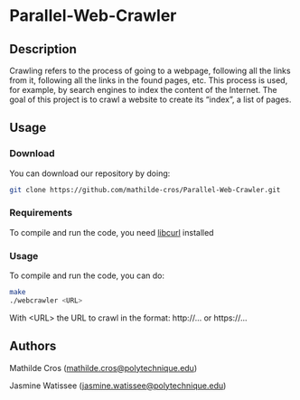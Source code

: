 # Parallel-Web-Crawler

## Description

Crawling refers to the process of going to a webpage, following all the links from it, following all the links in the found pages, etc. This process is used, for example, by search engines to index the content of the Internet. The goal of this project is to crawl a website to create its “index”, a list of pages.

## Usage

### Download

You can download our repository by doing:
``` sh
git clone https://github.com/mathilde-cros/Parallel-Web-Crawler.git
```

### Requirements

To compile and run the code, you need [libcurl](https://curl.se/libcurl/) installed

### Usage

To compile and run the code, you can do:
``` sh
make 
./webcrawler <URL>
``` 

With \<URL> the URL to crawl in the format: http://... or https://...

## Authors

Mathilde Cros (mathilde.cros@polytechnique.edu)

Jasmine Watissee (jasmine.watissee@polytechnique.edu)